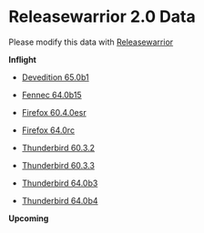 

Releasewarrior 2.0 Data
=======================

Please modify this data with [Releasewarrior](https://github.com/mozilla-releng/releasewarrior-2.0)

**Inflight**

* [Devedition 65.0b1](/inflight/devedition/devedition-devedition-65.0b1.md)

* [Fennec 64.0b15](/inflight/fennec/fennec-beta-64.0b15.md)

* [Firefox 60.4.0esr](/inflight/firefox/firefox-esr60-60.4.0esr.md)

* [Firefox 64.0rc](/inflight/firefox/firefox-release-rc-64.0rc.md)

* [Thunderbird 60.3.2](/inflight/thunderbird/thunderbird-release-60.3.2.md)

* [Thunderbird 60.3.3](/inflight/thunderbird/thunderbird-release-60.3.3.md)

* [Thunderbird 64.0b3](/inflight/thunderbird/thunderbird-beta-64.0b3.md)

* [Thunderbird 64.0b4](/inflight/thunderbird/thunderbird-beta-64.0b4.md)

**Upcoming**

